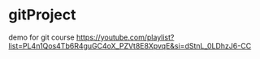 # gitProject
demo for git course
https://youtube.com/playlist?list=PL4n1Qos4Tb6R4guGC4oX_PZVt8E8XpvqE&si=dStnL_0LDhzJ6-CC
